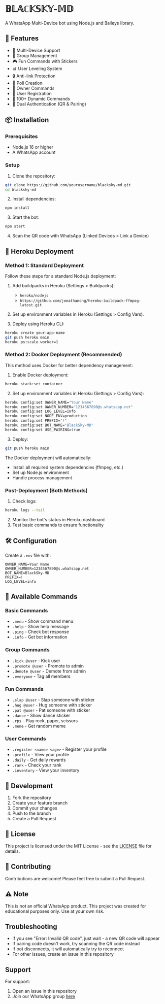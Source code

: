 # 𝔹𝕃𝔸ℂ𝕂𝕊𝕂𝕐-𝕄𝔻
A WhatsApp Multi-Device bot using Node.js and Baileys library.

## 🚀 Features
- 🌟 Multi-Device Support
- 👥 Group Management
- 🎮 Fun Commands with Stickers
- 📊 User Leveling System
- 🔒 Anti-link Protection
- 🎯 Poll Creation
- 👑 Owner Commands
- 📝 User Registration
- 💫 100+ Dynamic Commands
- 🔐 Dual Authentication (QR & Pairing)

## 📦 Installation

### Prerequisites
- Node.js 16 or higher
- A WhatsApp account

### Setup
1. Clone the repository:
```bash
git clone https://github.com/yourusername/blacksky-md.git
cd blacksky-md
```

2. Install dependencies:
```bash
npm install
```

3. Start the bot:
```bash
npm start
```

4. Scan the QR code with WhatsApp (Linked Devices > Link a Device)

## 🚀 Heroku Deployment

### Method 1: Standard Deployment
Follow these steps for a standard Node.js deployment:

1. Add buildpacks in Heroku (Settings > Buildpacks):
   - `heroku/nodejs`
   - `https://github.com/jonathanong/heroku-buildpack-ffmpeg-latest.git`

2. Set up environment variables in Heroku (Settings > Config Vars).

3. Deploy using Heroku CLI:
```bash
heroku create your-app-name
git push heroku main
heroku ps:scale worker=1
```

### Method 2: Docker Deployment (Recommended)
This method uses Docker for better dependency management:

1. Enable Docker deployment:
```bash
heroku stack:set container
```

2. Set up environment variables in Heroku (Settings > Config Vars):
```bash
heroku config:set OWNER_NAME="Your Name"
heroku config:set OWNER_NUMBER="1234567890@s.whatsapp.net"
heroku config:set LOG_LEVEL=info
heroku config:set NODE_ENV=production
heroku config:set PREFIX="!"
heroku config:set BOT_NAME="BlackSky-MD"
heroku config:set USE_PAIRING=true
```

3. Deploy:
```bash
git push heroku main
```

The Docker deployment will automatically:
- Install all required system dependencies (ffmpeg, etc.)
- Set up Node.js environment
- Handle process management

### Post-Deployment (Both Methods)
1. Check logs:
```bash
heroku logs --tail
```

2. Monitor the bot's status in Heroku dashboard
3. Test basic commands to ensure functionality


## 🛠️ Configuration
Create a `.env` file with:
```env
OWNER_NAME=Your Name
OWNER_NUMBER=1234567890@s.whatsapp.net
BOT_NAME=BlackSky-MD
PREFIX=!
LOG_LEVEL=info
```

## 📜 Available Commands

### Basic Commands
- `.menu` - Show command menu
- `.help` - Show help message
- `.ping` - Check bot response
- `.info` - Get bot information

### Group Commands
- `.kick @user` - Kick user
- `.promote @user` - Promote to admin
- `.demote @user` - Demote from admin
- `.everyone` - Tag all members

### Fun Commands
- `.slap @user` - Slap someone with sticker
- `.hug @user` - Hug someone with sticker
- `.pat @user` - Pat someone with sticker
- `.dance` - Show dance sticker
- `.rps` - Play rock, paper, scissors
- `.meme` - Get random meme

### User Commands
- `.register <name> <age>` - Register your profile
- `.profile` - View your profile
- `.daily` - Get daily rewards
- `.rank` - Check your rank
- `.inventory` - View your inventory

## 🔧 Development
1. Fork the repository
2. Create your feature branch
3. Commit your changes
4. Push to the branch
5. Create a Pull Request

## 📄 License
This project is licensed under the MIT License - see the [LICENSE](LICENSE) file for details.

## 🤝 Contributing
Contributions are welcome! Please feel free to submit a Pull Request.

## ⚠️ Note
This is not an official WhatsApp product. This project was created for educational purposes only. Use at your own risk.

## Troubleshooting
- If you see "Error: Invalid QR code", just wait - a new QR code will appear
- If pairing code doesn't work, try scanning the QR code instead
- If bot disconnects, it will automatically try to reconnect
- For other issues, create an issue in this repository

## Support
For support:
1. Open an issue in this repository
2. Join our WhatsApp group [here](https://chat.whatsapp.com/your-group-link)